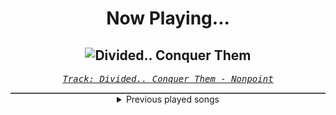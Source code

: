 <div align="center"> 
<h1>Now Playing...</h1>

![Divided.. Conquer Them](https://i.scdn.co/image/ab67616d00001e02f670b583963ca8935890d758)
--
_<samp><a href="https://open.spotify.com/track/33PLlXkjlbEEogLlHA7hyJ">Track: Divided.. Conquer Them - Nonpoint</a></samp>_

<div style="border: 1px #4B5054 solid"></div>
<details>
  <summary>
    Previous played songs
  </summary>
  <table>
    <thead>
      <tr>
        <th>
          Artist
        </th>
        <th>
          Song
        </th>
        <th>
          Link
        </th>
      </tr>
    </thead>
    <tbody>
      <tr><td>Nonpoint</td><td>Divided.. Conquer Them</td><td><a href="https://open.spotify.com/track/33PLlXkjlbEEogLlHA7hyJ">https://open.spotify.com/track/33PLlXkjlbEEogLlHA7hyJ</a></td></tr><tr><td>Nonpoint</td><td>Breaking Skin</td><td><a href="https://open.spotify.com/track/5WBYz1iWTkuLHnhnKUQVSp">https://open.spotify.com/track/5WBYz1iWTkuLHnhnKUQVSp</a></td></tr><tr><td>Breaking Benjamin</td><td>Fade Away</td><td><a href="https://open.spotify.com/track/6PkquTvmXuL0BuHqC0nZEB">https://open.spotify.com/track/6PkquTvmXuL0BuHqC0nZEB</a></td></tr><tr><td>Linkin Park</td><td>Heavy Is the Crown</td><td><a href="https://open.spotify.com/track/3fgehc497TFqKH1zBL2YNK">https://open.spotify.com/track/3fgehc497TFqKH1zBL2YNK</a></td></tr><tr><td>Breaking Benjamin</td><td>Had Enough</td><td><a href="https://open.spotify.com/track/7u93rCmIM9mBoT4mvfUBTZ">https://open.spotify.com/track/7u93rCmIM9mBoT4mvfUBTZ</a></td></tr><tr><td>Breaking Benjamin</td><td>Had Enough</td><td><a href="https://open.spotify.com/track/7u93rCmIM9mBoT4mvfUBTZ">https://open.spotify.com/track/7u93rCmIM9mBoT4mvfUBTZ</a></td></tr><tr><td>Sleep Token</td><td>Caramel</td><td><a href="https://open.spotify.com/track/3AdXwuFn7j21HNiFMXvZXt">https://open.spotify.com/track/3AdXwuFn7j21HNiFMXvZXt</a></td></tr><tr><td>Volkor X</td><td>Run Away - The Algorithm Remix</td><td><a href="https://open.spotify.com/track/3ENRjw05RDPGPkHJg4ZnWg">https://open.spotify.com/track/3ENRjw05RDPGPkHJg4ZnWg</a></td></tr><tr><td>The Algorithm</td><td>boot</td><td><a href="https://open.spotify.com/track/4TDRfJt4lFY7K4OajHiUXv">https://open.spotify.com/track/4TDRfJt4lFY7K4OajHiUXv</a></td></tr><tr><td>Vector Seven</td><td>Combat Zone</td><td><a href="https://open.spotify.com/track/79pLKgDgt51b3TQ10MmCyz">https://open.spotify.com/track/79pLKgDgt51b3TQ10MmCyz</a></td></tr><tr><td>Void Chapter</td><td>Android Insurgency</td><td><a href="https://open.spotify.com/track/3plB6Cs2zrXGQYrdNGKJW6">https://open.spotify.com/track/3plB6Cs2zrXGQYrdNGKJW6</a></td></tr><tr><td>Carpenter Brut</td><td>Night Prowler</td><td><a href="https://open.spotify.com/track/3c9Qjz4yovHqwFfF3CWbtr">https://open.spotify.com/track/3c9Qjz4yovHqwFfF3CWbtr</a></td></tr><tr><td>Carpenter Brut</td><td>Meet Matt Stryker</td><td><a href="https://open.spotify.com/track/4FdQL99ZOQTAsAQv2EJGnw">https://open.spotify.com/track/4FdQL99ZOQTAsAQv2EJGnw</a></td></tr><tr><td>DreamReaper</td><td>Epocha</td><td><a href="https://open.spotify.com/track/2GlELxHC9OOS2LNZ744x5V">https://open.spotify.com/track/2GlELxHC9OOS2LNZ744x5V</a></td></tr><tr><td>Turboslash</td><td>Memory Reset</td><td><a href="https://open.spotify.com/track/2SDKwvo7qZyqqVxFX1IC4P">https://open.spotify.com/track/2SDKwvo7qZyqqVxFX1IC4P</a></td></tr><tr><td>Perturbator</td><td>Neo Tokyo</td><td><a href="https://open.spotify.com/track/2yOhhpMB3f8lU19bhV6a6C">https://open.spotify.com/track/2yOhhpMB3f8lU19bhV6a6C</a></td></tr><tr><td>Volkor X</td><td>This Is Our Planet Now</td><td><a href="https://open.spotify.com/track/3OZ1LaZgPDnJIQfQcSSI26">https://open.spotify.com/track/3OZ1LaZgPDnJIQfQcSSI26</a></td></tr><tr><td>Walking Across Jupiter</td><td>Neil</td><td><a href="https://open.spotify.com/track/7wiVnVgNhPICJsAIf8O00A">https://open.spotify.com/track/7wiVnVgNhPICJsAIf8O00A</a></td></tr><tr><td>The Algorithm</td><td>floating point</td><td><a href="https://open.spotify.com/track/6RyIiYvJLW4ak6IXN1eEQp">https://open.spotify.com/track/6RyIiYvJLW4ak6IXN1eEQp</a></td></tr><tr><td>The Algorithm</td><td>idle</td><td><a href="https://open.spotify.com/track/117hgtrU9X5Lx5pLfLTZPv">https://open.spotify.com/track/117hgtrU9X5Lx5pLfLTZPv</a></td></tr>
    </tbody>
  </table>
</details>

</div>
